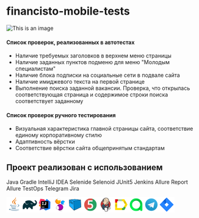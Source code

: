 # financisto-mobile-tests
![This is an image](/images/rosatom-career.ru.jpeg)

#### Список проверок, реализованных в автотестах
- Наличие требуемых заголовков в верхнем меню страницы
- Наличие заданных пунктов подменю для меню "Молодым специалистам"
- Наличие блока подписки на социальные сети в подвале сайта
- Наличие имиджевого текста на первой странице
- Выполнение поиска заданной вакансии. Проверка, что открылась соответствующая страница и содержимое строки поиска соответствует заданному
#### Список проверок ручного тестирования
- Визуальная характеристика главной страницы сайта, соответствие единому корпоративному стилю
- Адаптивность вёрстки
- Соответствие вёрстки сайта общепринятым стандартам

## Проект реализован с использованием
Java Gradle IntelliJ IDEA Selenide Selenoid JUnit5 Jenkins Allure Report Allure TestOps Telegram Jira

![This is an image](/icons/Java.png)![This is an image](/icons/Gradle.png)![This is an image](/icons/Intelij_IDEA.png)![This is an image](/icons/Selenide.png)![This is an image](/icons/Selenoid.png)![This is an image](/icons/JUnit5.png)![This is an image](/icons/Jenkins.png)![This is an image](/icons/Allure_Report.png)![This is an image](/icons/AllureTestOps.png)![This is an image](/icons/Telegram.png)![This is an image](/icons/Jira.png)
